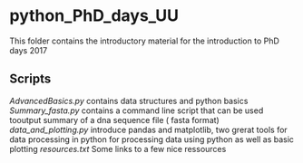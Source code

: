 # python_PhD_days_UU
This folder contains the introductory material for the introduction to PhD days 2017 

## Scripts
*AdvancedBasics.py* contains data structures and python basics
*Summary_fasta.py* contains a command line script that can be used tooutput summary of a dna sequence file ( fasta format)
*data_and_plotting.py* introduce pandas and matplotlib, two grerat tools for data processing in python for processing data using python as well as basic plotting 
*resources.txt* Some links to a few nice ressources
